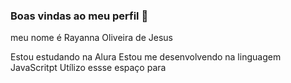### Boas vindas ao meu perfil 💙

meu nome é Rayanna Oliveira de Jesus

Estou estudando na Alura
Estou me desenvolvendo na linguagem JavaScritpt
Utílizo essse espaço para 
